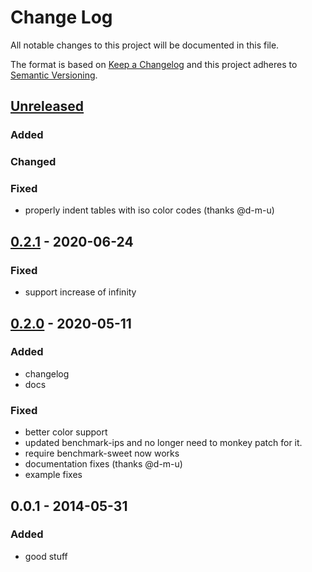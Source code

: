 # Change Log
All notable changes to this project will be documented in this file.

The format is based on [Keep a Changelog](http://keepachangelog.com/)
and this project adheres to [Semantic Versioning](http://semver.org/).

## [Unreleased]

### Added

### Changed

### Fixed
- properly indent tables with iso color codes (thanks @d-m-u)

## [0.2.1] - 2020-06-24

### Fixed
- support increase of infinity

## [0.2.0] - 2020-05-11

### Added

- changelog
- docs

### Fixed

- better color support
- updated benchmark-ips and no longer need to monkey patch for it.
- require benchmark-sweet now works
- documentation fixes (thanks @d-m-u)
- example fixes


## 0.0.1 - 2014-05-31
### Added
- good stuff

[Unreleased]: https://github.com/kbrock/benchmark-sweet/compare/v0.2.2...HEAD
[0.2.2]: https://github.com/kbrock/benchmark-sweet/compare/v0.2.1...v0.2.2
[0.2.1]: https://github.com/kbrock/benchmark-sweet/compare/v0.2.0...v0.2.1
[0.2.0]: https://github.com/kbrock/benchmark-sweet/compare/v0.0.1...v0.2.0
